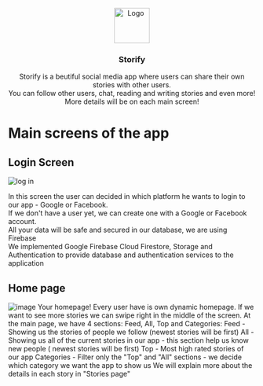 <p align="center">
    <img src="https://diegolaballos.com/files/images/flutter-icon.jpg" alt="Logo" width=72 height=72>
  </a>

  <h3 align="center">Storify</h3>

  <p align="center">
    Storify is a beutiful social media app where users can share their own stories with other users.
    <br>
    You can follow other users, chat, reading and writing stories and even more!
    <br>
    More details will be on each main screen!
    <br>
  </p>
</p>

# Main screens of the app

## Login Screen
![log in](https://user-images.githubusercontent.com/69850880/127154036-379d3b54-c10d-4c28-9a0e-e78b41eaddc7.PNG)

In this screen the user can decided in which platform he wants to login to our app - Google or Facebook.
<br>
If we don't have a user yet, we can create one with a Google or Facebook account.
<br>
All your data will be safe and secured in our database, we are using Firebase
<br>
We implemented Google Firebase Cloud Firestore, Storage and Authentication to provide database and authentication services to the application
<br>

## Home page
![image](https://user-images.githubusercontent.com/69850880/127155061-eb696752-6910-49e7-9327-12c0e8747a1f.png)
Your homepage! 
Every user have is own dynamic homepage.
If we want to see more stories we can swipe right in the middle of the screen.
At the main page, we have 4 sections: Feed, All, Top and Categories:
    Feed - Showing us the stories of people we follow (newest stories will be first)
    All - Showing us all of the current stories in our app - this section help us know new people ( newest stories will be first)
    Top - Most high rated stories of our app
    Categories - Filter only the "Top" and "All" sections - we decide which category we want the app to show us
We will explain more about the details in each story in "Stories page"
